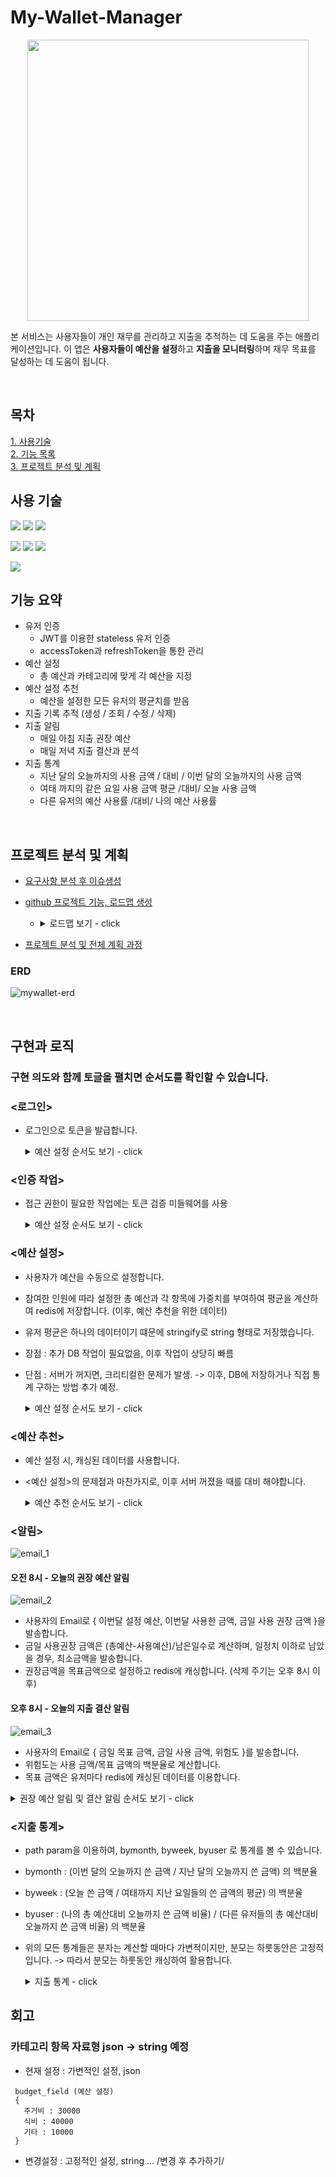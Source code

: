 # My-Wallet-Manager

<p align="center"> <img src="https://github.com/Yonge2/My-Wallet-Manager/assets/99579139/0af17468-2c58-4e5d-9cd1-2e765baefab7" width="450" height="450"/> </p>

본 서비스는 사용자들이 개인 재무를 관리하고 지출을 추적하는 데 도움을 주는 애플리케이션입니다. 이 앱은 **사용자들이 예산을 설정**하고 **지출을 모니터링**하며 재무 목표를 달성하는 데 도움이 됩니다.

<br/>

## 목차

[1. 사용기술](#사용-기술)  
 [2. 기능 목록](#기능)  
 [3. 프로젝트 분석 및 계획](#분석-및-프로젝트-계획)

## 사용 기술

<img src="https://img.shields.io/badge/Node.js-339933?style=flat-square&logo=Node.js&logoColor=white"/> <img src="https://img.shields.io/badge/Typescript-3178C6?style=flat-square&logo=Typescript&logoColor=white"/> <img src="https://img.shields.io/badge/nestjs-E0234E?style=flat-square&logo=nestjs&logoColor=white"/>

<img src="https://img.shields.io/badge/MySQL-4479A1?style=flat-square&logo=MySQL&logoColor=white"/> <img src="https://img.shields.io/badge/TypeORM-000000?style=flat-square&logo=&logoColor=white"/> <img src="https://img.shields.io/badge/Redis-DC382D?style=flat-square&logo=Redis&logoColor=white"/>

<img src="https://img.shields.io/badge/JWT-000000?style=flat-square&logo=jsonwebtokens&logoColor=white"/>

<br/>

## 기능 요약

- 유저 인증
  - JWT를 이용한 stateless 유저 인증
  - accessToken과 refreshToken을 통한 관리
- 예산 설정
  - 총 예산과 카테고리에 맞게 각 예산을 지정
- 예산 설정 추천
  - 예산을 설정한 모든 유저의 평균치를 받음
- 지출 기록 추적 (생성 / 조회 / 수정 / 삭제)
- 지출 알림
  - 매일 아침 지출 권장 예산
  - 매일 저녁 지출 결산과 분석
- 지출 통계
  - 지난 달의 오늘까지의 사용 금액 / 대비 / 이번 달의 오늘까지의 사용 금액
  - 여태 까지의 같은 요일 사용 금액 평균 /대비/ 오늘 사용 금액
  - 다른 유저의 예산 사용률 /대비/ 나의 예산 사용률

<br/>

## 프로젝트 분석 및 계획

- [요구사항 분석 후 이슈생성](https://github.com/Yonge2/My-Wallet-Manager/issues)
- [github 프로젝트 기능, 로드맵 생성](https://github.com/users/Yonge2/projects/5)

  - <details>
     <summary>로드맵 보기 - click</summary>

    ![loadmap](https://github.com/Yonge2/My-Wallet-Manager/assets/99579139/c623a701-c884-4734-97c6-b89cde87d9a4)
    </details>

- [프로젝트 분석 및 전체 계획 과정](https://github.com/Yonge2/My-Wallet-Manager/issues/1)

### ERD

![mywallet-erd](https://github.com/Yonge2/My-Wallet-Manager/assets/99579139/91d15f06-5ce3-470b-960e-4d7c049be3b1)

<br/>

## 구현과 로직

### 구현 의도와 함께 토글을 펼치면 순서도를 확인할 수 있습니다.

### <로그인>

- 로그인으로 토큰을 발급합니다. <br>
   <details>
   <summary>예산 설정 순서도 보기 - click</summary>

  ![로그인](https://github.com/Yonge2/My-Wallet-Manager/assets/99579139/aa7698a1-90b7-4859-aeda-61ad7fa9b2e9)
  </details>

### <인증 작업>

- 접근 권한이 필요한 작업에는 토큰 검증 미들웨어를 사용
  <details>
   <summary>예산 설정 순서도 보기 - click</summary>

  ![토큰검증](https://github.com/Yonge2/My-Wallet-Manager/assets/99579139/07dd5159-47da-4a6a-8b0f-b6d967e77d09)
  </details>

### <예산 설정>

- 사용자가 예산을 수동으로 설정합니다.
- 참여한 인원에 따라 설정한 총 예산과 각 항목에 가중치를 부여하여 평균을 계산하여 redis에 저장합니다. (이후, 예산 추천을 위한 데이터)
- 유저 평균은 하나의 데이터이기 떄문에 stringify로 string 형태로 저장했습니다.
- 장점 : 추가 DB 작업이 필요없음, 이후 작업이 상당히 빠름
- 단점 : 서버가 꺼지면, 크리티컬한 문제가 발생. -> 이후, DB에 저장하거나 직접 통계 구하는 방법 추가 예정.

  <details>
  <summary>예산 설정 순서도 보기 - click</summary>

  ![예산 설정](https://github.com/Yonge2/My-Wallet-Manager/assets/99579139/6b36ba2c-a01e-47b3-bc4d-a11ee347d473)
  </details>

### <예산 추천>

- 예산 설정 시, 캐싱된 데이터를 사용합니다.
- <예산 설정>의 문제점과 마찬가지로, 이후 서버 꺼졌을 때를 대비 해야합니다.
  <details>
  <summary>예산 추천 순서도 보기 - click</summary>

  ![예산 추천](https://github.com/Yonge2/My-Wallet-Manager/assets/99579139/76bfe9db-5062-4e36-9e59-951dad0d9568)
  </details>

### <알림>

![email_1](https://github.com/Yonge2/My-Wallet-Manager/assets/99579139/39b6210f-6cca-4a9c-85a8-1fa8be1ba396)

#### 오전 8시 - 오늘의 권장 예산 알림

![email_2](https://github.com/Yonge2/My-Wallet-Manager/assets/99579139/21ce00bc-d409-414d-9162-db995b43a83c)

- 사용자의 Email로 { 이번달 설정 예산, 이번달 사용한 금액, 금일 사용 권장 금액 }을 발송합니다.
- 금일 사용권장 금액은 (총예산-사용예산)/남은일수로 계산하며, 일정치 이하로 남았을 경우, 최소금액을 발송합니다.
- 권장금액을 목표금액으로 설정하고 redis에 캐싱합니다. (삭제 주기는 오후 8시 이후)

#### 오후 8시 - 오늘의 지출 결산 알림

![email_3](https://github.com/Yonge2/My-Wallet-Manager/assets/99579139/b9f7b71c-8f9f-4c09-a7d0-14d3e62d7a99)

- 사용자의 Email로 { 금일 목표 금액, 금일 사용 금액, 위험도 }를 발송합니다.
- 위험도는 사용 금액/목표 금액의 백분율로 계산합니다.
- 목표 금액은 유저마다 redis에 캐싱된 데이터를 이용합니다.

<details>
  <summary>권장 예산 알림 및 결산 알림 순서도 보기 - click</summary>

![스케줄러](https://github.com/Yonge2/My-Wallet-Manager/assets/99579139/9b2c5df5-9be4-4d30-aa1c-04b4e8367849)

</details>

### <지출 통계>

- path param을 이용하여, bymonth, byweek, byuser 로 통계를 볼 수 있습니다.
- bymonth : (이번 달의 오늘까지 쓴 금액 / 지난 달의 오늘까지 쓴 금액) 의 백분율
- byweek : (오늘 쓴 금액 / 여태까지 지난 요일들의 쓴 금액의 평균) 의 백분율
- byuser : (나의 총 예산대비 오늘까지 쓴 금액 비율) / (다른 유저들의 총 예산대비 오늘까지 쓴 금액 비율) 의 백분율

- 위의 모든 통계들은 분자는 계산할 때마다 가변적이지만, 분모는 하룻동안은 고정적입니다. -> 따라서 분모는 하룻동안 캐싱하여 활용합니다.
  <details>
  <summary>지출 통계 - click</summary>
   
   ![통계](https://github.com/Yonge2/My-Wallet-Manager/assets/99579139/4fa32500-cf67-4e0a-8a6c-2a9a0b82d7ce)
  </details>

## 회고

### 카테고리 항목 자료형 json -> string 예정

- 현재 설정 : 가변적인 설정, json

```
 budget_field (예산 설정)
 {
   주거비 : 30000
   식비 : 40000
   기타 : 10000
 }
```

- 변경설정 : 고정적인 설정, string ...
  /변경 후 추가하기/
